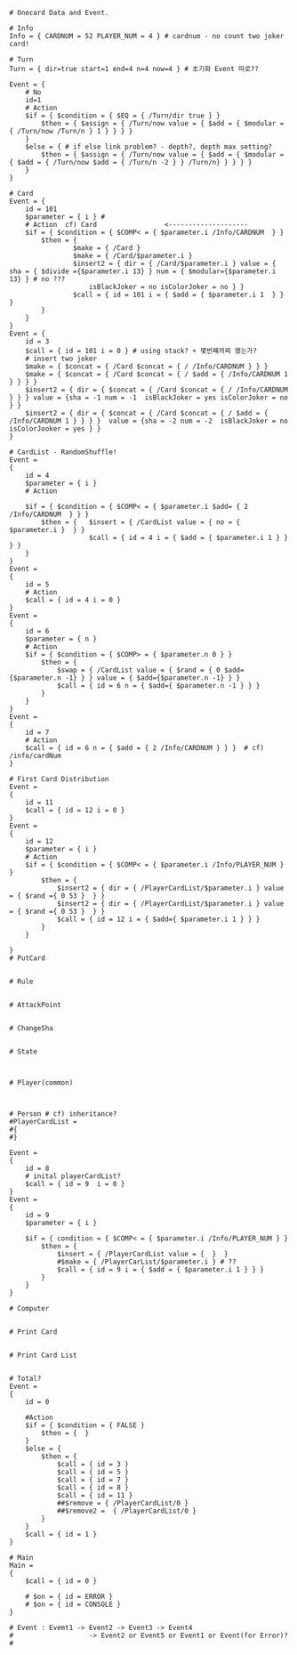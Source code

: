 	
	
	# Onecard Data and Event.
	
	# Info
	Info = { CARDNUM = 52 PLAYER_NUM = 4 } # cardnum - no count two joker card!
	
	# Turn
	Turn = { dir=true start=1 end=4 n=4 now=4 } # 초기화 Event 따로??
	
	Event = {
		# No
		id=1
		# Action
		$if = { $condition = { $EQ = { /Turn/dir true } }
			$then = { $assign = { /Turn/now value = { $add = { $modular = { /Turn/now /Turn/n } 1 } } } }
		}
		$else = { # if else link problem? - depth?, depth max setting?
			$then = { $assign = { /Turn/now value = { $add = { $modular = { $add = { /Turn/now $add = { /Turn/n -2 } } /Turn/n} } } } }
		}
	}
	
	# Card
	Event = {
		id = 101
		$parameter = { i } #
		# Action  cf) Card                 <--------------------
		$if = { $condition = { $COMP< = { $parameter.i /Info/CARDNUM  } }
			$then = {
					$make = { /Card }
					$make = { /Card/$parameter.i }
					$insert2 = { dir = { /Card/$parameter.i } value = { sha = { $divide ={$parameter.i 13} } num = { $modular={$parameter.i 13} } # no ???
						isBlackJoker = no isColorJoker = no } }
					$call = { id = 101 i = { $add = { $parameter.i 1  } } }
			}
		}
	}
	Event = {
		id = 3
		$call = { id = 101 i = 0 } # using stack? + 몇번쨰까찌 했는가?
		# insert two joker
		$make = { $concat = { /Card $concat = { / /Info/CARDNUM } } }
		$make = { $concat = { /Card $concat = { / $add = { /Info/CARDNUM 1 } } } } 
		$insert2 = { dir = { $concat = { /Card $concat = { / /Info/CARDNUM } } } value = {sha = -1 num = -1  isBlackJoker = yes isColorJoker = no } }
		$insert2 = { dir = { $concat = { /Card $concat = { / $add = { /Info/CARDNUM 1 } } } }  value = {sha = -2 num = -2  isBlackJoker = no isColorJooker = yes } }
	}
	
	# CardList - RandomShuffle!
	Event =
	{
		id = 4
		$parameter = { i }
		# Action
	
		$if = { $condition = { $COMP< = { $parameter.i $add= { 2 /Info/CARDNUM  } } }
			$then = {	$insert = { /CardList value = { no = { $parameter.i }  } }
						$call = { id = 4 i = { $add = { $parameter.i 1 } } } }
		}
	}
	Event =
	{
		id = 5
		# Action
		$call = { id = 4 i = 0 }
	}
	Event =
	{
		id = 6
		$parameter = { n }
		# Action
		$if = { $condition = { $COMP> = { $parameter.n 0 } }
			$then = {
				$swap = { /CardList value = { $rand = { 0 $add={$parameter.n -1} } } value = { $add={$parameter.n -1} } }
				$call = { id = 6 n = { $add={ $parameter.n -1 } } }
			}
		}
	}
	Event =
	{
		id = 7
		# Action
		$call = { id = 6 n = { $add = { 2 /Info/CARDNUM } } }  # cf) /info/cardNum
	}
	
	# First Card Distribution
	Event =
	{
		id = 11
		$call = { id = 12 i = 0 }
	}
	Event =
	{
		id = 12
		$parameter = { i }
		# Action
		$if = { $condition = { $COMP< = { $parameter.i /Info/PLAYER_NUM } }
			$then = {
				$insert2 = { dir = { /PlayerCardList/$parameter.i } value = { $rand ={ 0 53 }  } }
				$insert2 = { dir = { /PlayerCardList/$parameter.i } value = { $rand ={ 0 53 }  } }
				$call = { id = 12 i = { $add={ $parameter.i 1 } } }
			}
		}
	
	}
	# PutCard
	
	
	# Rule
	
	
	# AttackPoint
	
	
	# ChangeSha
	
	
	# State
	
	
	
	# Player(common)
	
	
	
	# Person # cf) inheritance?
	#PlayerCardList =
	#{
	#}
	
	Event =
	{
		id = 8
		# inital playerCardList?
		$call = { id = 9  i = 0 }
	}
	Event =
	{
		id = 9
		$parameter = { i }
	
		$if = { condition = { $COMP< = { $parameter.i /Info/PLAYER_NUM } }
			$then = {
				$insert = { /PlayerCardList value = {  }  }
				#$make = { /PlayerCarList/$parameter.i } # ??
				$call = { id = 9 i = { $add = { $parameter.i 1 } } }
			}
		}
	}
	
	# Computer
	
	
	# Print Card
	
	
	# Print Card List
	
	
	# Total?
	Event =
	{
		id = 0
	
		#Action
		$if = { $condition = { FALSE }
			$then = {  }
		}
		$else = {
			$then = {
				$call = { id = 3 }
				$call = { id = 5 }
				$call = { id = 7 }
				$call = { id = 8 }
				$call = { id = 11 }
				##$remove = { /PlayerCardList/0 }
				##$remove2 =  { /PlayerCardList/0 }
			}
		}
		$call = { id = 1 }
	}
	
	# Main
	Main =
	{
		$call = { id = 0 }
	
		# $on = { id = ERROR }
		# $on = { id = CONSOLE }
	}
	
	# Event : Evemt1 -> Event2 -> Event3 -> Event4
	#					-> Event2 or Event5 or Event1 or Event(for Error)?
	#
